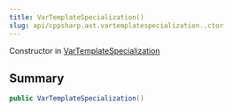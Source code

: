```yaml
---
title: VarTemplateSpecialization()
slug: api/cppsharp.ast.vartemplatespecialization..ctor
---
```

Constructor in [VarTemplateSpecialization](/api/cppsharp/ast/vartemplatespecialization)

## Summary



```csharp
public VarTemplateSpecialization()
```

